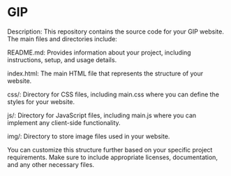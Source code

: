 # GIP

Description:
This repository contains the source code for your GIP website. The main files and directories include:

README.md: Provides information about your project, including instructions, setup, and usage details.

index.html: The main HTML file that represents the structure of your website.

css/: Directory for CSS files, including main.css where you can define the styles for your website.

js/: Directory for JavaScript files, including main.js where you can implement any client-side functionality.

img/: Directory to store image files used in your website.

You can customize this structure further based on your specific project requirements. Make sure to include appropriate licenses, documentation, and any other necessary files.
